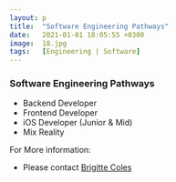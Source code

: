 ```yaml
---
layout: p
title:  "Software Engineering Pathways"
date:   2021-01-01 18:05:55 +0300
image:  18.jpg
tags:   [Engineering | Software]
---
```

### Software Engineering Pathways
  - Backend Developer
  - Frontend Developer
  - iOS Developer (Junior & Mid)
  - Mix Reality

  For More information:
  - Please contact [Brigitte Coles](brigittec@driftnet.net)

[jekyll-docs]: https://jekyllrb.com/docs/home
[jekyll-gh]:   https://github.com/jekyll/jekyll
[jekyll-talk]: https://talk.jekyllrb.com/
